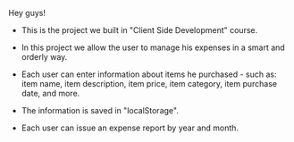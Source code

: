 Hey guys!

- This is the project we built in "Client Side Development" course.

- In this project we allow the user to manage his expenses in a smart and orderly way.
- Each user can enter information about items he purchased - such as: item name, item description, item price, item category, item purchase date, and more.

- The information is saved in "localStorage".

- Each user can issue an expense report by year and month.
